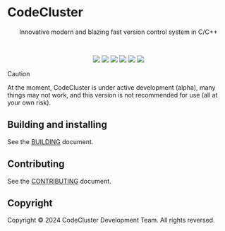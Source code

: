 # CodeCluster

<p align="center">Innovative modern and blazing fast version control system in C/C++</p>
<br>
<p align="center">
	<img src="https://img.shields.io/github/languages/top/alexeev-prog/CodeCluster?style=for-the-badge">
	<img src="https://img.shields.io/github/languages/count/alexeev-prog/CodeCluster?style=for-the-badge">
	<img src="https://img.shields.io/github/license/alexeev-prog/CodeCluster?style=for-the-badge">
	<img src="https://img.shields.io/github/stars/alexeev-prog/CodeCluster?style=for-the-badge">
	<img src="https://img.shields.io/github/issues/alexeev-prog/CodeCluster?style=for-the-badge">
	<img src="https://img.shields.io/github/last-commit/alexeev-prog/CodeCluster?style=for-the-badge">
</p>

> [!CAUTION]
> At the moment, CodeCluster is under active development (alpha), many things may not work, and this version is not recommended for use (all at your own risk).

## Building and installing
See the [BUILDING](BUILDING.md) document.

## Contributing
See the [CONTRIBUTING](CONTRIBUTING.md) document.

## Copyright
Copyright © 2024 CodeCluster Development Team. All rights reversed.
